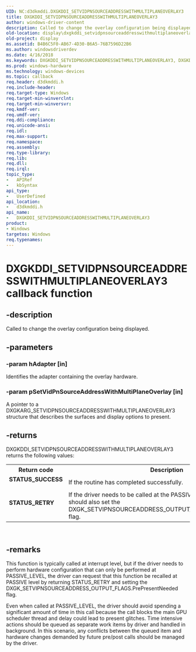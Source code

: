 ```yaml
---
UID: NC:d3dkmddi.DXGKDDI_SETVIDPNSOURCEADDRESSWITHMULTIPLANEOVERLAY3
title: DXGKDDI_SETVIDPNSOURCEADDRESSWITHMULTIPLANEOVERLAY3
author: windows-driver-content
description: Called to change the overlay configuration being displayed.
old-location: display\dxgkddi_setvidpnsourceaddresswithmultiplaneoverlay3.htm
old-project: display
ms.assetid: B4B6C5F0-AB67-4D30-B6A5-76B7596D22B6
ms.author: windowsdriverdev
ms.date: 4/16/2018
ms.keywords: DXGKDDI_SETVIDPNSOURCEADDRESSWITHMULTIPLANEOVERLAY3, DXGKDDI_SETVIDPNSOURCEADDRESSWITHMULTIPLANEOVERLAY3 callback, DXGKDDI_SETVIDPNSOURCEADDRESSWITHMULTIPLANEOVERLAY3 callback function [Display Devices], d3dkmddi/DXGKDDI_SETVIDPNSOURCEADDRESSWITHMULTIPLANEOVERLAY3, display.dxgkddi_setvidpnsourceaddresswithmultiplaneoverlay3
ms.prod: windows-hardware
ms.technology: windows-devices
ms.topic: callback
req.header: d3dkmddi.h
req.include-header: 
req.target-type: Windows
req.target-min-winverclnt: 
req.target-min-winversvr: 
req.kmdf-ver: 
req.umdf-ver: 
req.ddi-compliance: 
req.unicode-ansi: 
req.idl: 
req.max-support: 
req.namespace: 
req.assembly: 
req.type-library: 
req.lib: 
req.dll: 
req.irql: 
topic_type:
-	APIRef
-	kbSyntax
api_type:
-	UserDefined
api_location:
-	d3dkmddi.h
api_name:
-	DXGKDDI_SETVIDPNSOURCEADDRESSWITHMULTIPLANEOVERLAY3
product:
- Windows
targetos: Windows
req.typenames: 
---
```


# DXGKDDI_SETVIDPNSOURCEADDRESSWITHMULTIPLANEOVERLAY3 callback function


## -description


Called to change the overlay configuration being displayed.


## -parameters




### -param hAdapter [in]

Identifies the adapter containing the overlay hardware.


### -param pSetVidPnSourceAddressWithMultiPlaneOverlay [in]

A pointer to a DXGKARG_SETVIDPNSOURCEADDRESSWITHMULTIPLANEOVERLAY3 structure that describes the surfaces and display options to present.


## -returns



DXGKDDI_SETVIDPNSOURCEADDRESSWITHMULTIPLANEOVERLAY3 returns the following values:

<table>
<tr>
<th>Return code</th>
<th>Description</th>
</tr>
<tr>
<td width="40%">
<dl>
<dt><b>STATUS_SUCCESS</b></dt>
</dl>
</td>
<td width="60%">
If the routine has completed successfully.

</td>
</tr>
<tr>
<td width="40%">
<dl>
<dt><b>STATUS_RETRY</b></dt>
</dl>
</td>
<td width="60%">
If the driver needs to be called at the PASSIVE_LEVEL. The driver should also set the DXGK_SETVIPNSOURCEADDRESS_OUTPUT_FLAGS.PrePresentNeeded flag.

</td>
</tr>
</table>
 




## -remarks



This function is typically called at interrupt level, but if the driver needs to perform hardware configuration that can only be performed at PASSIVE_LEVEL, the driver can request that this function be recalled at PASSIVE level by returning STATUS_RETRY and setting the DXGK_SETVIPNSOURCEADDRESS_OUTPUT_FLAGS.PrePresentNeeded flag.

Even when called at PASSIVE_LEVEL, the driver should avoid spending a significant amount of time in this call because the call blocks the main GPU scheduler thread and delay could lead to present glitches. Time intensive actions should be queued as separate work items by driver and handled in background. In this scenario, any conflicts between the queued item and hardware changes demanded by future pre/post calls should be managed by the driver. 



